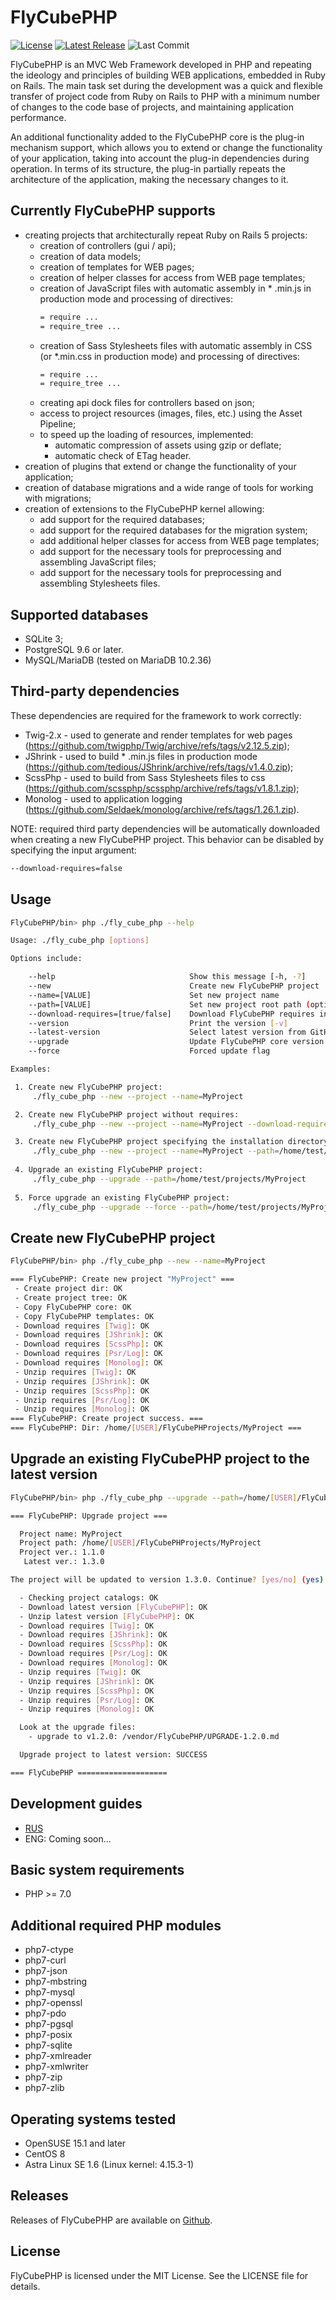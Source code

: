 # FlyCubePHP

[![License](https://img.shields.io/github/license/AnthonySnow887/FlyCubePHP)](https://github.com/AnthonySnow887/FlyCubePHP/blob/master/LICENSE)
[![Latest Release](https://img.shields.io/github/v/release/AnthonySnow887/FlyCubePHP?label=release)](https://github.com/AnthonySnow887/FlyCubePHP/releases)
![Last Commit](https://img.shields.io/github/last-commit/AnthonySnow887/FlyCubePHP/develop)

FlyCubePHP is an MVC Web Framework developed in PHP and repeating the ideology and principles of building WEB applications, 
embedded in Ruby on Rails. The main task set during the development was a quick and flexible transfer of project code 
from Ruby on Rails to PHP with a minimum number of changes to the code base of projects, and maintaining application performance.

An additional functionality added to the FlyCubePHP core is the plug-in mechanism support, 
which allows you to extend or change the functionality of your application, taking into account the plug-in dependencies during operation. 
In terms of its structure, the plug-in partially repeats the architecture of the application, making the necessary changes to it.

Currently FlyCubePHP supports
-----------------------------

- creating projects that architecturally repeat Ruby on Rails 5 projects:
  - creation of controllers (gui / api);
  - creation of data models;
  - creation of templates for WEB pages;
  - creation of helper classes for access from WEB page templates;
  - creation of JavaScript files with automatic assembly in * .min.js in production mode and processing of directives:
    ```bash
    = require ...
    = require_tree ...
    ```
  - creation of Sass Stylesheets files with automatic assembly in CSS (or *.min.css in production mode) and processing of directives:
    ```bash
    = require ...
    = require_tree ...
    ```
  - creating api dock files for controllers based on json;
  - access to project resources (images, files, etc.) using the Asset Pipeline;
  - to speed up the loading of resources, implemented:
    - automatic compression of assets using gzip or deflate;
    - automatic check of ETag header.
- creation of plugins that extend or change the functionality of your application;
- creation of database migrations and a wide range of tools for working with migrations;
- creation of extensions to the FlyCubePHP kernel allowing:
  - add support for the required databases;
  - add support for the required databases for the migration system;
  - add additional helper classes for access from WEB page templates;
  - add support for the necessary tools for preprocessing and assembling JavaScript files;
  - add support for the necessary tools for preprocessing and assembling Stylesheets files.
  
Supported databases
-------------------

- SQLite 3;
- PostgreSQL 9.6 or later.
- MySQL/MariaDB (tested on MariaDB 10.2.36)

Third-party dependencies
------------------------

These dependencies are required for the framework to work correctly: 
- Twig-2.x - used to generate and render templates for web pages (https://github.com/twigphp/Twig/archive/refs/tags/v2.12.5.zip);
- JShrink - used to build * .min.js files in production mode (https://github.com/tedious/JShrink/archive/refs/tags/v1.4.0.zip);
- ScssPhp - used to build from Sass Stylesheets files to css (https://github.com/scssphp/scssphp/archive/refs/tags/v1.8.1.zip);
- Monolog - used to application logging (https://github.com/Seldaek/monolog/archive/refs/tags/1.26.1.zip).

NOTE: required third party dependencies will be automatically downloaded when creating a new FlyCubePHP project. 
This behavior can be disabled by specifying the input argument:
```bash
--download-requires=false
```

Usage
-----

```bash
FlyCubePHP/bin> php ./fly_cube_php --help

Usage: ./fly_cube_php [options]

Options include:

    --help                              Show this message [-h, -?]
    --new                               Create new FlyCubePHP project
    --name=[VALUE]                      Set new project name
    --path=[VALUE]                      Set new project root path (optional; default: user home)
    --download-requires=[true/false]    Download FlyCubePHP requires in new project (optional; default: true)
    --version                           Print the version [-v]
    --latest-version                    Select latest version from GitHub [-lv]
    --upgrade                           Update FlyCubePHP core version of your project to the latest version 
    --force                             Forced update flag 

Examples:

 1. Create new FlyCubePHP project:
     ./fly_cube_php --new --project --name=MyProject

 2. Create new FlyCubePHP project without requires:
     ./fly_cube_php --new --project --name=MyProject --download-requires=false

 3. Create new FlyCubePHP project specifying the installation directory:
     ./fly_cube_php --new --project --name=MyProject --path=/home/test/projects
     
 4. Upgrade an existing FlyCubePHP project:
     ./fly_cube_php --upgrade --path=/home/test/projects/MyProject
     
 5. Force upgrade an existing FlyCubePHP project:
     ./fly_cube_php --upgrade --force --path=/home/test/projects/MyProject
```

Create new FlyCubePHP project
-----------------------------

```bash
FlyCubePHP/bin> php ./fly_cube_php --new --name=MyProject 

=== FlyCubePHP: Create new project "MyProject" === 
 - Create project dir: OK 
 - Create project tree: OK 
 - Copy FlyCubePHP core: OK 
 - Copy FlyCubePHP templates: OK 
 - Download requires [Twig]: OK 
 - Download requires [JShrink]: OK 
 - Download requires [ScssPhp]: OK 
 - Download requires [Psr/Log]: OK 
 - Download requires [Monolog]: OK 
 - Unzip requires [Twig]: OK 
 - Unzip requires [JShrink]: OK 
 - Unzip requires [ScssPhp]: OK 
 - Unzip requires [Psr/Log]: OK 
 - Unzip requires [Monolog]: OK 
=== FlyCubePHP: Create project success. === 
=== FlyCubePHP: Dir: /home/[USER]/FlyCubePHProjects/MyProject ===
```

Upgrade an existing FlyCubePHP project to the latest version
------------------------------------------------------------

```bash
FlyCubePHP/bin> php ./fly_cube_php --upgrade --path=/home/[USER]/FlyCubePHProjects/MyProject

=== FlyCubePHP: Upgrade project ===

  Project name: MyProject
  Project path: /home/[USER]/FlyCubePHProjects/MyProject
  Project ver.: 1.1.0
   Latest ver.: 1.3.0

The project will be updated to version 1.3.0. Continue? [yes/no] (yes): y

  - Checking project catalogs: OK
  - Download latest version [FlyCubePHP]: OK
  - Unzip latest version [FlyCubePHP]: OK
  - Download requires [Twig]: OK
  - Download requires [JShrink]: OK
  - Download requires [ScssPhp]: OK
  - Download requires [Psr/Log]: OK
  - Download requires [Monolog]: OK
  - Unzip requires [Twig]: OK
  - Unzip requires [JShrink]: OK
  - Unzip requires [ScssPhp]: OK
  - Unzip requires [Psr/Log]: OK
  - Unzip requires [Monolog]: OK

  Look at the upgrade files:
    - upgrade to v1.2.0: /vendor/FlyCubePHP/UPGRADE-1.2.0.md

  Upgrade project to latest version: SUCCESS

=== FlyCubePHP ====================
```

Development guides
------------------

- [RUS](https://github.com/AnthonySnow887/FlyCubePHP/blob/main/FlyCubePHP_Development_Guide_RUS.pdf)
- ENG: Coming soon...

Basic system requirements
-------------------------

- PHP >= 7.0

Additional required PHP modules
-------------------------------

- php7-ctype
- php7-curl
- php7-json
- php7-mbstring
- php7-mysql
- php7-openssl
- php7-pdo
- php7-pgsql
- php7-posix
- php7-sqlite
- php7-xmlreader
- php7-xmlwriter
- php7-zip
- php7-zlib

Operating systems tested
------------------------

- OpenSUSE 15.1 and later
- CentOS 8
- Astra Linux SE 1.6 (Linux kernel: 4.15.3-1)

Releases
--------

Releases of FlyCubePHP are available on [Github](https://github.com/AnthonySnow887/FlyCubePHP/releases).

License
-------

FlyCubePHP is licensed under the MIT License. See the LICENSE file for details.
